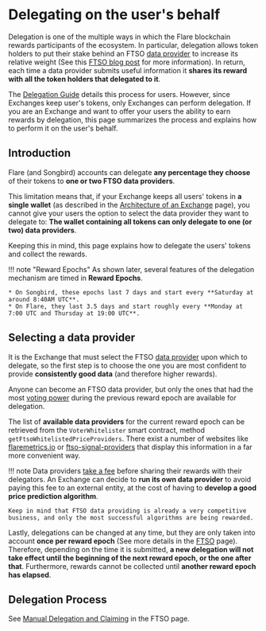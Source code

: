 # Delegating on the user's behalf

Delegation is one of the multiple ways in which the Flare blockchain rewards participants of the ecosystem.
In particular, delegation allows token holders to put their stake behind an FTSO [data provider](glossary.md#data_provider) to increase its relative weight (See this [FTSO blog post](https://flare.xyz/ftso-a-breakdown/) for more information).
In return, each time a data provider submits useful information it **shares its reward with all the token holders that delegated to it**.

The [Delegation Guide](../user/delegation/index.md) details this process for users.
However, since Exchanges keep user's tokens, only Exchanges can perform delegation.
If you are an Exchange and want to offer your users the ability to earn rewards by delegation, this page summarizes the process and explains how to perform it on the user's behalf.

## Introduction

Flare (and Songbird) accounts can delegate **any percentage they choose** of their tokens to **one or two FTSO data providers**.

This limitation means that, if your Exchange keeps all users' tokens in **a single wallet** (as described in the [Architecture of an Exchange](./architecture.md) page), you cannot give your users the option to select the data provider they want to delegate to: **The wallet containing all tokens can only delegate to one (or two) data providers**.

Keeping this in mind, this page explains how to delegate the users' tokens and collect the rewards.

!!! note "Reward Epochs"
    As shown later, several features of the delegation mechanism are timed in **Reward Epochs**.

    * On Songbird, these epochs last 7 days and start every **Saturday at around 8:40AM UTC**.
    * On Flare, they last 3.5 days and start roughly every **Monday at 7:00 UTC and Thursday at 19:00 UTC**.

## Selecting a data provider

It is the Exchange that must select the FTSO [data provider](glossary.md#data_provider) upon which to delegate, so the first step is to choose the one you are most confident to provide **consistently good data** (and therefore higher rewards).

Anyone can become an FTSO data provider, but only the ones that had the most [voting power](glossary.md#voting-power) during the previous reward epoch are available for delegation.

The list of **available data providers** for the current reward epoch can be retrieved from the `VoterWhitelister` smart contract, method `getFtsoWhitelistedPriceProviders`.
There exist a number of websites like [flaremetrics.io](https://flaremetrics.io/ftso) or [ftso-signal-providers](https://github.com/TowoLabs/ftso-signal-providers) that display this information in a far more convenient way.

!!! note
    Data providers [take a fee](../tech/ftso.md#rewards) before sharing their rewards with their delegators.
    An Exchange can decide to **run its own data provider** to avoid paying this fee to an external entity, at the cost of having to **develop a good price prediction algorithm**.

    Keep in mind that FTSO data providing is already a very competitive business, and only the most successful algorithms are being rewarded.

Lastly, delegations can be changed at any time, but they are only taken into account **once per reward epoch** (See more details in the [FTSO](../tech/ftso.md#vote-power) page).
Therefore, depending on the time it is submitted, **a new delegation will not take effect until the beginning of the next reward epoch, or the one after that**.
Furthermore, rewards cannot be collected until **another reward epoch has elapsed**.

## Delegation Process

See [Manual Delegation and Claiming](../tech/ftso.md#manual-delegation-and-claiming) in the FTSO page.

